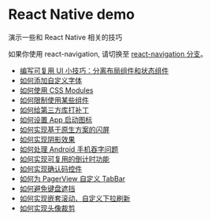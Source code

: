# React Native demo

演示一些和 React Native 相关的技巧

如果你使用 react-navigation, 请切换至 [react-navigation 分支](https://github.com/listenzz/RNDemo/tree/react-navigation)。

- [编写可复用 UI 小技巧：分离布局组件和状态组件](https://todoit.tech/layout-and-state.html)
- [如何添加自定义字体](https://todoit.tech/custom-font.html)
- [如何使用 CSS Modules](https://todoit.tech/css-module.html)
- [如何限制使用某些组件](https://todoit.tech/no-restricted-imports.html)
- [如何给第三方库打补丁](https://todoit.tech/patch-package.html)
- [如何设置 App 启动图标](https://todoit.tech/launcher-icon.html)
- [如何实现基于原生方案的闪屏](https://todoit.tech/splash-screen.html)
- [如何实现阴影效果](https://todoit.tech/shadow-box.html)
- [如何处理 Android 手机吞字问题](https://todoit.tech/incomplete-text.html)
- [如何实现可复用的倒计时功能](https://todoit.tech/countdown.html)
- [如何实现确认码控件](https://todoit.tech/confirmation-code.html)
- [如何为 PagerView 自定义 TabBar](https://todoit.tech/tabbar.html)
- [如何避免键盘遮挡](https://github.com/sdcxtech/react-native-troika/blob/master/packages/keyboard-insets/README.md)
- [如何实现嵌套滚动、自定义下拉刷新](https://todoit.tech/troika.html)
- [如何实现头像裁剪](https://github.com/sdcxtech/react-native-troika/blob/master/packages/image-crop/README.md)
